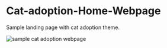 # Cat-adoption-Home-Webpage
Sample landing page with cat adoption theme. 

![sample cat adoption webpage](https://github.com/singhofen/Cat-adoption-Home-Webpage/assets/23155302/38781d8c-58cf-43af-aa31-8bc88cfc3881)
